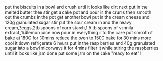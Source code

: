 put the biscuits in a bowl and crush until it looks like dirt next put in the melted butter then stir get a cake pot and pour in the crums  then smooth out the crumbs in the pot get  another bowl put in the cream cheese and 120g granulated sugar stir put the sour cream in and the heavy cream,2eggs,2tb spoons of corn starch,1.5 tb spoons of vannila extract,,1/4lemon juice now pour in everything into the cake pot smooth it bake at 180C for 30mins reduce the oven to 150C bake for 30 mins more cool it down refrigerate 6 hours put in the rasp berries and 40g granulated sugar into a bowl micorwave  it for 4mins  filter it while stiring the raspberries until it looks like jam done put some jam on the cake "ready to eat"! 